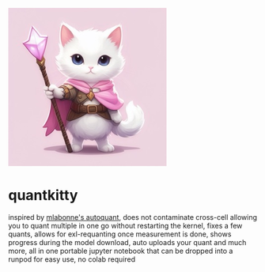 ![logo](logo.jpeg)

# quantkitty

inspired by [mlabonne's autoquant](https://twitter.com/maximelabonne/status/1775095198898422072), does not contaminate cross-cell allowing you to quant multiple in one go without restarting the kernel, fixes a few quants, allows for exl-requanting once measurement is done, shows progress during the model download, auto uploads your quant and much more, all in one portable jupyter notebook that can be dropped into a runpod for easy use, no colab required
